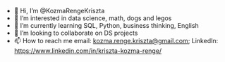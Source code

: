 - 👋 Hi, I’m @KozmaRengeKriszta
- 👀 I’m interested in data science, math, dogs and legos
- 🌱 I’m currently learning SQL, Python, business thinking, English
- 💞️ I’m looking to collaborate on DS projects 
- 📫 How to reach me email: kozma.renge.kriszta@gmail.com; LinkedIn: https://www.linkedin.com/in/kriszta-kozma-renge/

<!---
KozmaRengeKriszta/KozmaRengeKriszta is a ✨ special ✨ repository because its `README.md` (this file) appears on your GitHub profile.
You can click the Preview link to take a look at your changes.
--->
